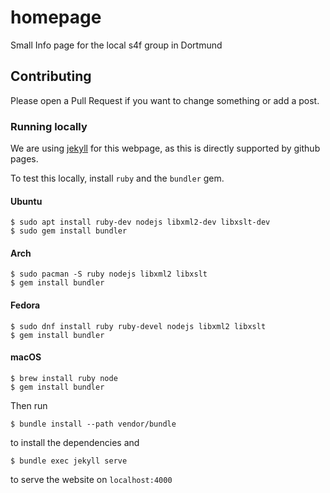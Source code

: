 # homepage

Small Info page for the local s4f group in Dortmund


## Contributing

Please open a Pull Request if you want to change something or add a post.


### Running locally

We are using [jekyll](https://jekyllrb.com/) for this webpage, as
this is directly supported by github pages.

To test this locally, install `ruby` and the `bundler` gem.

#### Ubuntu
```
$ sudo apt install ruby-dev nodejs libxml2-dev libxslt-dev
$ sudo gem install bundler
```

#### Arch

```
$ sudo pacman -S ruby nodejs libxml2 libxslt
$ gem install bundler
```

#### Fedora
```
$ sudo dnf install ruby ruby-devel nodejs libxml2 libxslt
$ gem install bundler
```

#### macOS
```
$ brew install ruby node
$ gem install bundler
```


Then run

```
$ bundle install --path vendor/bundle
```
to install the dependencies
and

```
$ bundle exec jekyll serve
```
to serve the website on `localhost:4000`
